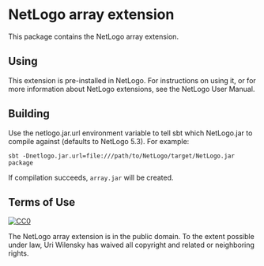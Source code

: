 # NetLogo array extension

This package contains the NetLogo array extension.

## Using

This extension is pre-installed in NetLogo. For instructions on using it, or for more information about NetLogo extensions, see the NetLogo User Manual.

## Building

Use the netlogo.jar.url environment variable to tell sbt which NetLogo.jar to compile against (defaults to NetLogo 5.3). For example:

    sbt -Dnetlogo.jar.url=file:///path/to/NetLogo/target/NetLogo.jar package

If compilation succeeds, `array.jar` will be created.

## Terms of Use

[![CC0](http://i.creativecommons.org/p/zero/1.0/88x31.png)](http://creativecommons.org/publicdomain/zero/1.0/)

The NetLogo array extension is in the public domain.  To the extent possible under law, Uri Wilensky has waived all copyright and related or neighboring rights.
